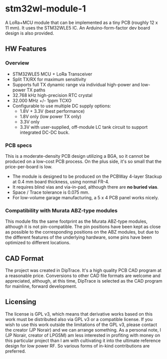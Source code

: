 # stm32wl-module-1
A LoRa+MCU module that can be implemented as a tiny PCB (roughly 12 x 11 mm).  It uses the STM32WLE5 IC.  An Arduino-form-factor dev board design is also provided.

## HW Features ##

### Overview ### 
* STM32WLE5 MCU + LoRa Transceiver
* Split TX/RX for maximum sensitivity
* Supports full TX dynamic range via individual high-power and low-power TX paths
* 32.768 kHz high-precision RTC crystal
* 32.000 MHz +/- 1ppm TCXO
* Configurable to use multiple DC supply options:
  * 1.8V + 3.3V (best performance)
  * 1.8V only (low power TX only)
  * 3.3V only
  * 3.3V with user-supplied, off-module LC tank circuit to support integrated DC-DC buck.
  
### PCB specs ###
This is a moderate-density PCB design utilizing a BGA, so it cannot be produced on a low-cost PCB process.  On the plus side, it's so small that the price-per-board is low.
* The module is designed to be produced on the PCBWay 4-layer Stackup at 0.4 mm board thickness, using normal FR-4.  
* It requires blind vias and via-in-pad, although there are __no buried vias__.
* Space / Trace tolerance is 0.075 mm.
* For low-volume garage manufacturing, a 5 x 4 PCB panel works nicely.

### Compatibility with Murata ABZ-type modules ###
This module fits the same footprint as the Murata ABZ-type modules, although it is not pin-compatible.  The pin positions have been kept as close as possible to the corresponding positions on the ABZ modules, but due to the different features of the underlying hardware, some pins have been optimized to different locations.

## CAD Format ##
The project was created in DipTrace.  It's a high quality PCB CAD program at a reasonable price.  Conversions to other CAD file formats are welcome and appreciated, although, at this time, DipTrace is selected as the CAD program for mainline, forward development.

## Licensing ##
The license is GPL v3, which means that derivative works based on this work must be distributed also via GPL v3 or a compatible license.  If you wish to use this work outside the limitations of the GPL v3, please contact the creator (JP Norair) and we can arrange something.  As a personal note, I (JP Norair, creator of LPGSM) am less interested in profiting with money on this particular project than I am with cultivating it into the ultimate reference design for low power RF.  So various forms of in-kind contributions are preferred.

